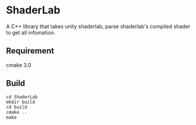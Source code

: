 # ShaderLab

A C++ library that takes unity shaderlab, parse shaderlab's compiled shader to get all infomation.

## Requirement
cmake 3.0

## Build
```
cd ShaderLab
mkdir build
cd build
cmake ..
make
```
